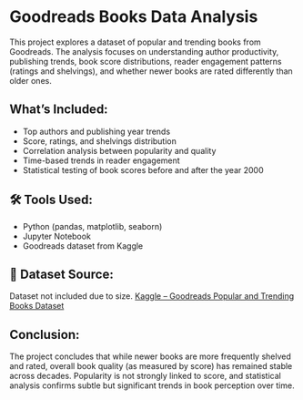 # Goodreads Books Data Analysis

This project explores a dataset of popular and trending books from Goodreads. The analysis focuses on understanding author productivity, publishing trends, book score distributions, reader engagement patterns (ratings and shelvings), and whether newer books are rated differently than older ones.

## What’s Included:
- Top authors and publishing year trends
- Score, ratings, and shelvings distribution
- Correlation analysis between popularity and quality
- Time-based trends in reader engagement
- Statistical testing of book scores before and after the year 2000

## 🛠️ Tools Used:
- Python (pandas, matplotlib, seaborn)
- Jupyter Notebook
- Goodreads dataset from Kaggle

## 📂 Dataset Source:
Dataset not included due to size. [Kaggle – Goodreads Popular and Trending Books Dataset](https://www.kaggle.com/datasets/nikhil1e9/goodreads-books)

## Conclusion:
The project concludes that while newer books are more frequently shelved and rated, overall book quality (as measured by score) has remained stable across decades. Popularity is not strongly linked to score, and statistical analysis confirms subtle but significant trends in book perception over time.
